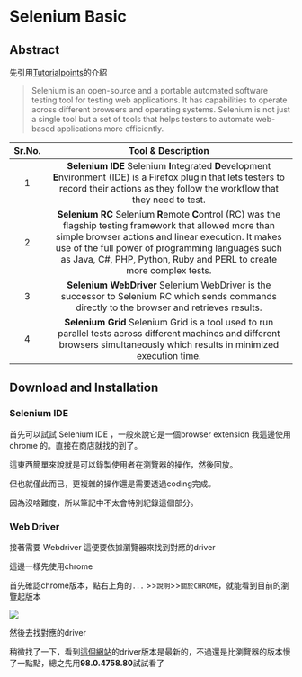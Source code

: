 # Selenium Basic

## Abstract

先引用[Tutorialpoints](https://www.tutorialspoint.com/selenium/selenium_overview.htm)的介紹

> Selenium is an open-source and a portable automated software testing tool for testing web applications. It has capabilities to operate across different browsers and operating systems. Selenium is not just a single tool but a set of tools that helps testers to automate web-based applications more efficiently.

| Sr.No. |                      Tool & Description                      |
| :----: | :----------------------------------------------------------: |
|   1    | **Selenium IDE** Selenium **I**ntegrated **D**evelopment **E**nvironment (IDE) is a Firefox plugin that lets testers to record their actions as they follow the workflow that they need to test. |
|   2    | **Selenium RC** Selenium **R**emote **C**ontrol (RC) was the flagship testing framework that allowed more than simple browser actions and linear execution. It makes use of the full power of programming languages such as Java, C#, PHP, Python, Ruby and PERL to create more complex tests. |
|   3    | **Selenium WebDriver** Selenium WebDriver is the successor to Selenium RC which sends commands directly to the browser and retrieves results. |
|   4    | **Selenium Grid** Selenium Grid is a tool used to run parallel tests across different machines and different browsers simultaneously which results in minimized execution time. |

## Download and Installation

### Selenium IDE

首先可以試試 Selenium IDE ，一般來說它是一個browser extension 我這邊使用 chrome 的。直接在商店就找的到了。

這東西簡單來說就是可以錄製使用者在瀏覽器的操作，然後回放。

但也就僅此而已，更複雜的操作還是需要透過coding完成。

因為沒啥難度，所以筆記中不太會特別紀錄這個部分。



### Web Driver

接著需要 Webdriver 這便要依據瀏覽器來找到對應的driver

這邊一樣先使用chrome

首先確認chrome版本，點右上角的`...` >>`說明`>>`關於CHROME`，就能看到目前的瀏覽起版本

![](https://i.imgur.com/3DZZtRs.png)

然後去找對應的driver

稍微找了一下，看到[這個網站](https://chromedriver.chromium.org/)的driver版本是最新的，不過還是比瀏覽器的版本慢了一點點，總之先用**98.0.4758.80**試試看了
